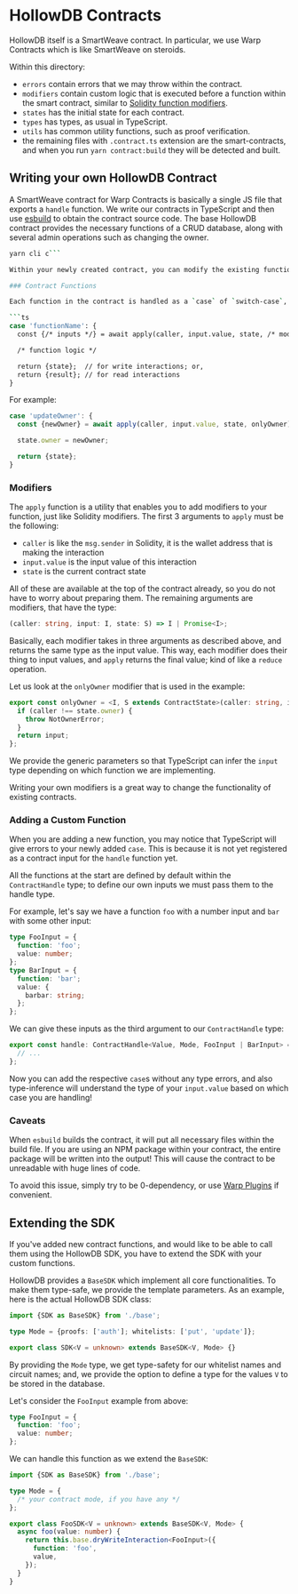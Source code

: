 # HollowDB Contracts

HollowDB itself is a SmartWeave contract. In particular, we use Warp Contracts which is like SmartWeave on steroids.

Within this directory:

- `errors` contain errors that we may throw within the contract.
- `modifiers` contain custom logic that is executed before a function within the smart contract, similar to [Solidity function modifiers](https://docs.soliditylang.org/en/v0.8.21/contracts.html#function-modifiers).
- `states` has the initial state for each contract.
- `types` has types, as usual in TypeScript.
- `utils` has common utility functions, such as proof verification.
- the remaining files with `.contract.ts` extension are the smart-contracts, and when you run `yarn contract:build` they will be detected and built.

## Writing your own HollowDB Contract

A SmartWeave contract for Warp Contracts is basically a single JS file that exports a `handle` function. We write our contracts in TypeScript and then use [esbuild](https://esbuild.github.io/) to obtain the contract source code. The base HollowDB contract provides the necessary functions of a CRUD database, along with several admin operations such as changing the owner.

````sh
yarn cli c```

Within your newly created contract, you can modify the existing functions or add your own.

### Contract Functions

Each function in the contract is handled as a `case` of `switch-case`, and has the following structure:

```ts
case 'functionName': {
  const {/* inputs */} = await apply(caller, input.value, state, /* modifiers */);

  /* function logic */

  return {state};  // for write interactions; or,
  return {result}; // for read interactions
}
````

For example:

```ts
case 'updateOwner': {
  const {newOwner} = await apply(caller, input.value, state, onlyOwner);

  state.owner = newOwner;

  return {state};
}
```

### Modifiers

The `apply` function is a utility that enables you to add modifiers to your function, just like Solidity modifiers. The first 3 arguments to `apply` must be the following:

- `caller` is like the `msg.sender` in Solidity, it is the wallet address that is making the interaction
- `input.value` is the input value of this interaction
- `state` is the current contract state

All of these are available at the top of the contract already, so you do not have to worry about preparing them. The remaining arguments are modifiers, that have the type:

```ts
(caller: string, input: I, state: S) => I | Promise<I>;
```

Basically, each modifier takes in three arguments as described above, and returns the same type as the input value. This way, each modifier does their thing to input values, and `apply` returns the final value; kind of like a `reduce` operation.

Let us look at the `onlyOwner` modifier that is used in the example:

```ts
export const onlyOwner = <I, S extends ContractState>(caller: string, input: I, state: S) => {
  if (caller !== state.owner) {
    throw NotOwnerError;
  }
  return input;
};
```

We provide the generic parameters so that TypeScript can infer the `input` type depending on which function we are implementing.

Writing your own modifiers is a great way to change the functionality of existing contracts.

### Adding a Custom Function

When you are adding a new function, you may notice that TypeScript will give errors to your newly added `case`. This is because it is not yet registered as a contract input for the `handle` function yet.

All the functions at the start are defined by default within the `ContractHandle` type; to define our own inputs we must pass them to the handle type.

For example, let's say we have a function `foo` with a number input and `bar` with some other input:

```ts
type FooInput = {
  function: 'foo';
  value: number;
};
type BarInput = {
  function: 'bar';
  value: {
    barbar: string;
  };
};
```

We can give these inputs as the third argument to our `ContractHandle` type:

```ts
export const handle: ContractHandle<Value, Mode, FooInput | BarInput> = async (state, input) => {
  // ...
};
```

Now you can add the respective `case`s without any type errors, and also type-inference will understand the type of your `input.value` based on which case you are handling!

### Caveats

When `esbuild` builds the contract, it will put all necessary files within the build file. If you are using an NPM package within your contract, the entire package will be written into the output! This will cause the contract to be unreadable with huge lines of code.

To avoid this issue, simply try to be 0-dependency, or use [Warp Plugins](https://academy.warp.cc/docs/sdk/advanced/plugins/overview) if convenient.

## Extending the SDK

If you've added new contract functions, and would like to be able to call them using the HollowDB SDK, you have to extend the SDK with your custom functions.

HollowDB provides a `BaseSDK` which implement all core functionalities. To make them type-safe, we provide the template parameters. As an example, here is the actual HollowDB SDK class:

```ts
import {SDK as BaseSDK} from './base';

type Mode = {proofs: ['auth']; whitelists: ['put', 'update']};

export class SDK<V = unknown> extends BaseSDK<V, Mode> {}
```

By providing the `Mode` type, we get type-safety for our whitelist names and circuit names; and, we provide the option to define a type for the values `V` to be stored in the database.

Let's consider the `FooInput` example from above:

```ts
type FooInput = {
  function: 'foo';
  value: number;
};
```

We can handle this function as we extend the `BaseSDK`:

```ts
import {SDK as BaseSDK} from './base';

type Mode = {
  /* your contract mode, if you have any */
};

export class FooSDK<V = unknown> extends BaseSDK<V, Mode> {
  async foo(value: number) {
    return this.base.dryWriteInteraction<FooInput>({
      function: 'foo',
      value,
    });
  }
}
```
